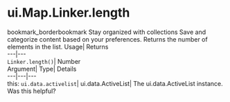  
#  ui.Map.Linker.length 
bookmark_borderbookmark Stay organized with collections  Save and categorize content based on your preferences.
Returns the number of elements in the list. 
Usage| Returns  
---|---  
`Linker.length()`| Number  
Argument| Type| Details  
---|---|---  
this: `ui.data.activelist`| ui.data.ActiveList| The ui.data.ActiveList instance.  
Was this helpful?
